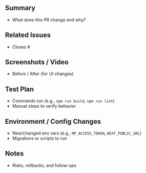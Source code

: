 ## Summary

- What does this PR change and why?

## Related Issues

- Closes #

## Screenshots / Video

- Before / After (for UI changes)

## Test Plan

- Commands run (e.g., `npm run build`, `npm run lint`)
- Manual steps to verify behavior

## Environment / Config Changes

- New/changed env vars (e.g., `MP_ACCESS_TOKEN`, `NEXT_PUBLIC_URL`)
- Migrations or scripts to run

## Notes

- Risks, rollbacks, and follow-ups
